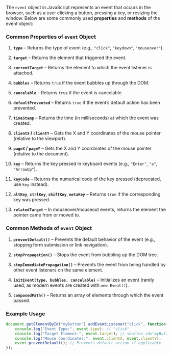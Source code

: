 The `event` object in JavaScript represents an event that occurs in the browser, such as a user clicking a button, pressing a key, or resizing the window. Below are some commonly used **properties** and **methods** of the event object:

### **Common Properties of `event` Object**

1. **`type`** – Returns the type of event (e.g., `"click"`, `"keydown"`, `"mouseover"`).

2. **`target`** – Returns the element that triggered the event.

3. **`currentTarget`** – Returns the element to which the event listener is attached.

4. **`bubbles`** – Returns `true` if the event bubbles up through the DOM.

5. **`cancelable`** – Returns `true` if the event is cancelable.

6. **`defaultPrevented`** – Returns `true` if the event’s default action has been prevented.

7. **`timeStamp`** – Returns the time (in milliseconds) at which the event was created.

8. **`clientX` / `clientY`** – Gets the X and Y coordinates of the mouse pointer (relative to the viewport).

9. **`pageX` / `pageY`** – Gets the X and Y coordinates of the mouse pointer (relative to the document).

10. **`key`** – Returns the key pressed in keyboard events (e.g., `"Enter"`, `"a"`, `"ArrowUp"`).

11. **`keyCode`** – Returns the numerical code of the key pressed (deprecated, use `key` instead).

12. **`altKey`**, **`ctrlKey`**, **`shiftKey`**, **`metaKey`** – Returns `true` if the corresponding key was pressed.

13. **`relatedTarget`** – In mouseover/mouseout events, returns the element the pointer came from or moved to.

### **Common Methods of `event` Object**

1. **`preventDefault()`** – Prevents the default behavior of the event (e.g., stopping form submission or link navigation).

2. **`stopPropagation()`** – Stops the event from bubbling up the DOM tree.

3. **`stopImmediatePropagation()`** – Prevents the event from being handled by other event listeners on the same element.

4. **`initEvent(type, bubbles, cancelable)`** – Initializes an event (rarely used, as modern events are created with `new Event()`).

5. **`composedPath()`** – Returns an array of elements through which the event passed.

### **Example Usage**

```javascript
document.getElementById("myButton").addEventListener("click", function(event) {
    console.log("Event Type:", event.type); // "click"
    console.log("Target Element:", event.target); // <button id="myButton">
    console.log("Mouse Coordinates:", event.clientX, event.clientY);
    event.preventDefault(); // Prevents default action if applicable
});
```
